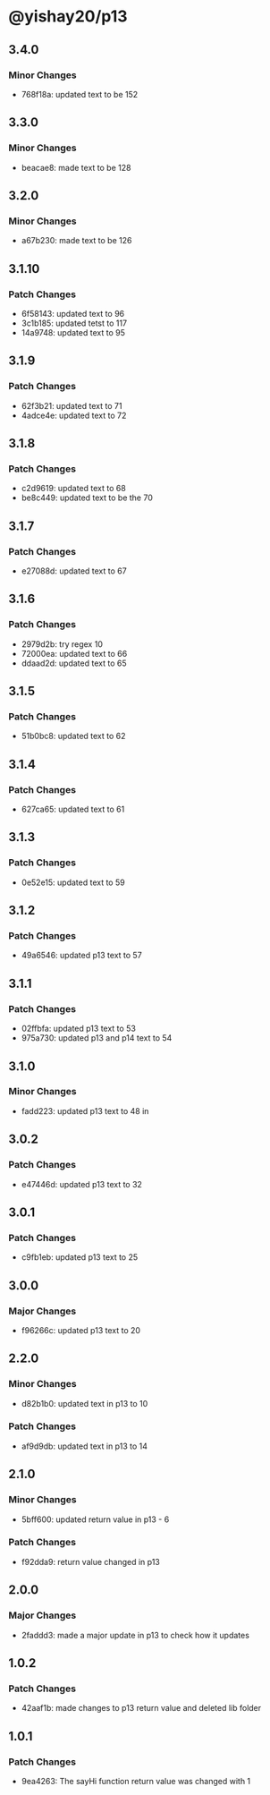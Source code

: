 # @yishay20/p13

## 3.4.0

### Minor Changes

- 768f18a: updated text to be 152

## 3.3.0

### Minor Changes

- beacae8: made text to be 128

## 3.2.0

### Minor Changes

- a67b230: made text to be 126

## 3.1.10

### Patch Changes

- 6f58143: updated text to 96
- 3c1b185: updated tetst to 117
- 14a9748: updated text to 95

## 3.1.9

### Patch Changes

- 62f3b21: updated text to 71
- 4adce4e: updated text to 72

## 3.1.8

### Patch Changes

- c2d9619: updated text to 68
- be8c449: updated text to be the 70

## 3.1.7

### Patch Changes

- e27088d: updated text to 67

## 3.1.6

### Patch Changes

- 2979d2b: try regex 10
- 72000ea: updated text to 66
- ddaad2d: updated text to 65

## 3.1.5

### Patch Changes

- 51b0bc8: updated text to 62

## 3.1.4

### Patch Changes

- 627ca65: updated text to 61

## 3.1.3

### Patch Changes

- 0e52e15: updated text to 59

## 3.1.2

### Patch Changes

- 49a6546: updated p13 text to 57

## 3.1.1

### Patch Changes

- 02ffbfa: updated p13 text to 53
- 975a730: updated p13 and p14 text to 54

## 3.1.0

### Minor Changes

- fadd223: updated p13 text to 48 in

## 3.0.2

### Patch Changes

- e47446d: updated p13 text to 32

## 3.0.1

### Patch Changes

- c9fb1eb: updated p13 text to 25

## 3.0.0

### Major Changes

- f96266c: updated p13 text to 20

## 2.2.0

### Minor Changes

- d82b1b0: updated text in p13 to 10

### Patch Changes

- af9d9db: updated text in p13 to 14

## 2.1.0

### Minor Changes

- 5bff600: updated return value in p13 - 6

### Patch Changes

- f92dda9: return value changed in p13

## 2.0.0

### Major Changes

- 2faddd3: made a major update in p13 to check how it updates

## 1.0.2

### Patch Changes

- 42aaf1b: made changes to p13 return value and deleted lib folder

## 1.0.1

### Patch Changes

- 9ea4263: The sayHi function return value was changed with 1
